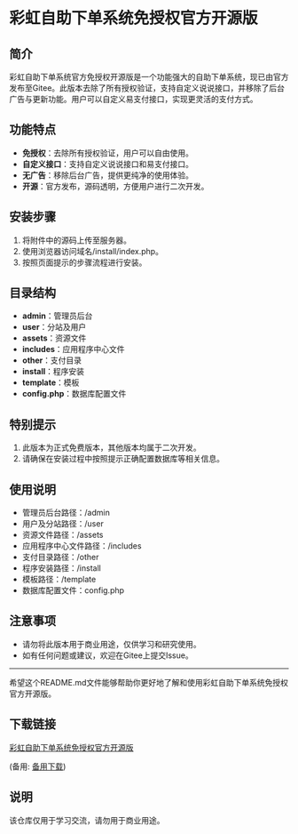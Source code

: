 # 彩虹自助下单系统免授权官方开源版

## 简介
彩虹自助下单系统官方免授权开源版是一个功能强大的自助下单系统，现已由官方发布至Gitee。此版本去除了所有授权验证，支持自定义说说接口，并移除了后台广告与更新功能。用户可以自定义易支付接口，实现更灵活的支付方式。

## 功能特点
- **免授权**：去除所有授权验证，用户可以自由使用。
- **自定义接口**：支持自定义说说接口和易支付接口。
- **无广告**：移除后台广告，提供更纯净的使用体验。
- **开源**：官方发布，源码透明，方便用户进行二次开发。

## 安装步骤
1. 将附件中的源码上传至服务器。
2. 使用浏览器访问域名/install/index.php。
3. 按照页面提示的步骤流程进行安装。

## 目录结构
- **admin**：管理员后台
- **user**：分站及用户
- **assets**：资源文件
- **includes**：应用程序中心文件
- **other**：支付目录
- **install**：程序安装
- **template**：模板
- **config.php**：数据库配置文件

## 特别提示
1. 此版本为正式免费版本，其他版本均属于二次开发。
2. 请确保在安装过程中按照提示正确配置数据库等相关信息。

## 使用说明
- 管理员后台路径：/admin
- 用户及分站路径：/user
- 资源文件路径：/assets
- 应用程序中心文件路径：/includes
- 支付目录路径：/other
- 程序安装路径：/install
- 模板路径：/template
- 数据库配置文件：config.php

## 注意事项
- 请勿将此版本用于商业用途，仅供学习和研究使用。
- 如有任何问题或建议，欢迎在Gitee上提交Issue。

---

希望这个README.md文件能够帮助你更好地了解和使用彩虹自助下单系统免授权官方开源版。

## 下载链接
[彩虹自助下单系统免授权官方开源版](https://pan.quark.cn/s/12db52db0ead) 

(备用: [备用下载](https://pan.baidu.com/s/1KpZdrbNT-gbMlsExsTWv6g?pwd=1234))

## 说明

该仓库仅用于学习交流，请勿用于商业用途。
